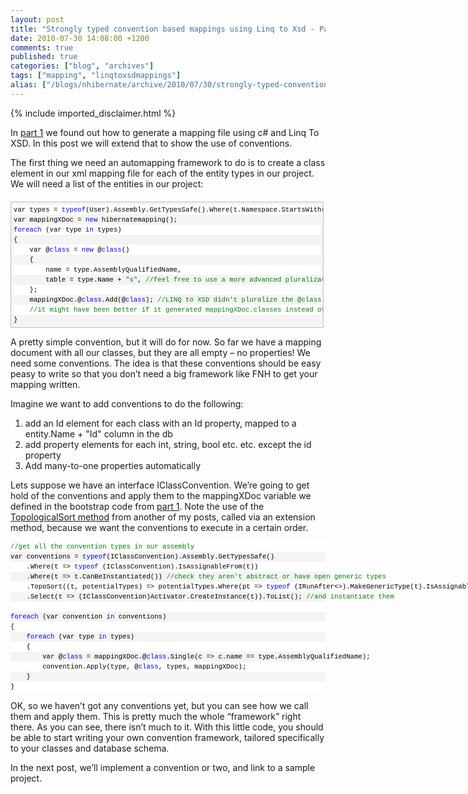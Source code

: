 ```yaml
---
layout: post
title: "Strongly typed convention based mappings using Linq to Xsd - Part 2"
date: 2010-07-30 14:08:00 +1200
comments: true
published: true
categories: ["blog", "archives"]
tags: ["mapping", "linqtoxsdmappings"]
alias: ["/blogs/nhibernate/archive/2010/07/30/strongly-typed-convention-based-mappings-using-linq-to-xsd-part-2.aspx"]
---
```

<!-- more -->
{% include imported_disclaimer.html %}
<p>In <a target="_blank" href="http://www.adverseconditionals.com/2010/07/fluent-xml-free-convention-based.html">part 1</a> we found out how to generate a mapping file using c# and Linq To XSD. In this post we will extend that to show the use of conventions.</p>
<p>The first thing we need an automapping framework to do is to create a class element in our xml mapping file for each of the entity types in our project. We will need a list of the entities in our project:</p>
<div id="codeSnippetWrapper" style="text-align: left; line-height: 12pt; background-color: #f4f4f4; margin: 20px 0px 10px; width: 97.5%; font-family: 'Courier New', courier, monospace; direction: ltr; max-height: 200px; font-size: 8pt; overflow: auto; cursor: text; border: silver 1px solid; padding: 4px;">
<div id="codeSnippet" style="text-align: left; line-height: 12pt; background-color: #f4f4f4; width: 100%; font-family: 'Courier New', courier, monospace; direction: ltr; color: black; font-size: 8pt; overflow: visible; border-style: none; padding: 0px;">
<pre style="text-align: left; line-height: 12pt; background-color: white; margin: 0em; width: 100%; font-family: 'Courier New', courier, monospace; direction: ltr; color: black; font-size: 8pt; overflow: visible; border-style: none; padding: 0px;">var types = <span style="color: #0000ff">typeof</span>(User).Assembly.GetTypesSafe().Where(t.Namespace.StartsWith(<span style="color: #006080">"Servit.Domain.Entities"</span>)).ToList();</pre>
<!--CRLF-->
<pre style="text-align: left; line-height: 12pt; background-color: #f4f4f4; margin: 0em; width: 100%; font-family: 'Courier New', courier, monospace; direction: ltr; color: black; font-size: 8pt; overflow: visible; border-style: none; padding: 0px;">var mappingXDoc = <span style="color: #0000ff">new</span> hibernatemapping();</pre>
<!--CRLF-->
<pre style="text-align: left; line-height: 12pt; background-color: white; margin: 0em; width: 100%; font-family: 'Courier New', courier, monospace; direction: ltr; color: black; font-size: 8pt; overflow: visible; border-style: none; padding: 0px;"><span style="color: #0000ff">foreach</span> (var type <span style="color: #0000ff">in</span> types)</pre>
<!--CRLF-->
<pre style="text-align: left; line-height: 12pt; background-color: #f4f4f4; margin: 0em; width: 100%; font-family: 'Courier New', courier, monospace; direction: ltr; color: black; font-size: 8pt; overflow: visible; border-style: none; padding: 0px;">{</pre>
<!--CRLF-->
<pre style="text-align: left; line-height: 12pt; background-color: white; margin: 0em; width: 100%; font-family: 'Courier New', courier, monospace; direction: ltr; color: black; font-size: 8pt; overflow: visible; border-style: none; padding: 0px;">    var @<span style="color: #0000ff">class</span> = <span style="color: #0000ff">new</span> @<span style="color: #0000ff">class</span>()</pre>
<!--CRLF-->
<pre style="text-align: left; line-height: 12pt; background-color: #f4f4f4; margin: 0em; width: 100%; font-family: 'Courier New', courier, monospace; direction: ltr; color: black; font-size: 8pt; overflow: visible; border-style: none; padding: 0px;">    {</pre>
<!--CRLF-->
<pre style="text-align: left; line-height: 12pt; background-color: white; margin: 0em; width: 100%; font-family: 'Courier New', courier, monospace; direction: ltr; color: black; font-size: 8pt; overflow: visible; border-style: none; padding: 0px;">        name = type.AssemblyQualifiedName,</pre>
<!--CRLF-->
<pre style="text-align: left; line-height: 12pt; background-color: #f4f4f4; margin: 0em; width: 100%; font-family: 'Courier New', courier, monospace; direction: ltr; color: black; font-size: 8pt; overflow: visible; border-style: none; padding: 0px;">        table = type.Name + <span style="color: #006080">"s"</span>, <span style="color: #008000">//feel free to use a more advanced pluralization method (<a href="http://bit.ly/b98JK6" title="http://bit.ly/b98JK6">http://bit.ly/b98JK6</a>) &ndash; adding an s works for me! </span></pre>
<!--CRLF-->
<pre style="text-align: left; line-height: 12pt; background-color: white; margin: 0em; width: 100%; font-family: 'Courier New', courier, monospace; direction: ltr; color: black; font-size: 8pt; overflow: visible; border-style: none; padding: 0px;">    };</pre>
<!--CRLF-->
<pre style="text-align: left; line-height: 12pt; background-color: #f4f4f4; margin: 0em; width: 100%; font-family: 'Courier New', courier, monospace; direction: ltr; color: black; font-size: 8pt; overflow: visible; border-style: none; padding: 0px;">    mappingXDoc.@<span style="color: #0000ff">class</span>.Add(@<span style="color: #0000ff">class</span>); <span style="color: #008000">//LINQ to XSD didn't pluralize the @class collection, </span></pre>
<!--CRLF-->
<pre style="text-align: left; line-height: 12pt; background-color: white; margin: 0em; width: 100%; font-family: 'Courier New', courier, monospace; direction: ltr; color: black; font-size: 8pt; overflow: visible; border-style: none; padding: 0px;">    <span style="color: #008000">//it might have been better if it generated mappingXDoc.classes instead of mappingXDoc.@class...</span></pre>
<!--CRLF-->
<pre style="text-align: left; line-height: 12pt; background-color: #f4f4f4; margin: 0em; width: 100%; font-family: 'Courier New', courier, monospace; direction: ltr; color: black; font-size: 8pt; overflow: visible; border-style: none; padding: 0px;">}</pre>
<!--CRLF--></div>
</div>
<p>A pretty simple convention, but it will do for now. So far we have a mapping document with all our classes, but they are all empty &ndash; no properties! We need some conventions. The idea is that these conventions should be easy peasy to write so that you don&rsquo;t need a big framework like FNH to get your mapping written.</p>
<p>Imagine we want to add conventions to do the following:</p>
<ol>
<li>add an Id element for each class with an Id property, mapped to a entity.Name + "Id" column in the db </li>
<li>add property elements for each int, string, bool etc. etc. except the id property </li>
<li>Add many-to-one properties automatically </li>
</ol>
<p>Lets suppose we have an interface IClassConvention. We&rsquo;re going to get hold of the conventions and apply them to the mappingXDoc variable we defined in the bootstrap code from <a target="_blank" href="http://www.adverseconditionals.com/2010/07/fluent-xml-free-convention-based.html">part 1</a>. Note the use of the <a target="_blank" href="http://www.adverseconditionals.com/2010/07/using-topological-sort-to-order-rules.html">TopologicalSort method</a> from another of my posts, called via an extension method, because we want the conventions to execute in a certain order.</p>
<div id="codeSnippetWrapper">
<div id="codeSnippet" style="text-align: left; line-height: 12pt; background-color: #f4f4f4; width: 100%; font-family: 'Courier New', courier, monospace; direction: ltr; color: black; font-size: 8pt; overflow: visible; border-style: none; padding: 0px;">
<pre style="text-align: left; line-height: 12pt; background-color: white; margin: 0em; width: 100%; font-family: 'Courier New', courier, monospace; direction: ltr; color: black; font-size: 8pt; overflow: visible; border-style: none; padding: 0px;"><span style="color: #008000">//get all the convention types in our assembly</span></pre>
<!--CRLF-->
<pre style="text-align: left; line-height: 12pt; background-color: #f4f4f4; margin: 0em; width: 100%; font-family: 'Courier New', courier, monospace; direction: ltr; color: black; font-size: 8pt; overflow: visible; border-style: none; padding: 0px;">var conventions = <span style="color: #0000ff">typeof</span>(IClassConvention).Assembly.GetTypesSafe()</pre>
<!--CRLF-->
<pre style="text-align: left; line-height: 12pt; background-color: white; margin: 0em; width: 100%; font-family: 'Courier New', courier, monospace; direction: ltr; color: black; font-size: 8pt; overflow: visible; border-style: none; padding: 0px;">    .Where(t =&gt; <span style="color: #0000ff">typeof</span> (IClassConvention).IsAssignableFrom(t))</pre>
<!--CRLF-->
<pre style="text-align: left; line-height: 12pt; background-color: #f4f4f4; margin: 0em; width: 100%; font-family: 'Courier New', courier, monospace; direction: ltr; color: black; font-size: 8pt; overflow: visible; border-style: none; padding: 0px;">    .Where(t =&gt; t.CanBeInstantiated()) <span style="color: #008000">//check they aren't abstract or have open generic types</span></pre>
<!--CRLF-->
<pre style="text-align: left; line-height: 12pt; background-color: white; margin: 0em; width: 100%; font-family: 'Courier New', courier, monospace; direction: ltr; color: black; font-size: 8pt; overflow: visible; border-style: none; padding: 0px;">    .TopoSort((t, potentialTypes) =&gt; potentialTypes.Where(pt =&gt; <span style="color: #0000ff">typeof</span> (IRunAfter&lt;&gt;).MakeGenericType(t).IsAssignableFrom(pt)))</pre>
<!--CRLF-->
<pre style="text-align: left; line-height: 12pt; background-color: #f4f4f4; margin: 0em; width: 100%; font-family: 'Courier New', courier, monospace; direction: ltr; color: black; font-size: 8pt; overflow: visible; border-style: none; padding: 0px;">    .Select(t =&gt; (IClassConvention)Activator.CreateInstance(t)).ToList(); <span style="color: #008000">//and instantiate them</span></pre>
<!--CRLF-->
<pre style="text-align: left; line-height: 12pt; background-color: white; margin: 0em; width: 100%; font-family: 'Courier New', courier, monospace; direction: ltr; color: black; font-size: 8pt; overflow: visible; border-style: none; padding: 0px;">&nbsp;</pre>
<!--CRLF-->
<pre style="text-align: left; line-height: 12pt; background-color: #f4f4f4; margin: 0em; width: 100%; font-family: 'Courier New', courier, monospace; direction: ltr; color: black; font-size: 8pt; overflow: visible; border-style: none; padding: 0px;"><span style="color: #0000ff">foreach</span> (var convention <span style="color: #0000ff">in</span> conventions)</pre>
<!--CRLF-->
<pre style="text-align: left; line-height: 12pt; background-color: white; margin: 0em; width: 100%; font-family: 'Courier New', courier, monospace; direction: ltr; color: black; font-size: 8pt; overflow: visible; border-style: none; padding: 0px;">{</pre>
<!--CRLF-->
<pre style="text-align: left; line-height: 12pt; background-color: #f4f4f4; margin: 0em; width: 100%; font-family: 'Courier New', courier, monospace; direction: ltr; color: black; font-size: 8pt; overflow: visible; border-style: none; padding: 0px;">    <span style="color: #0000ff">foreach</span> (var type <span style="color: #0000ff">in</span> types)</pre>
<!--CRLF-->
<pre style="text-align: left; line-height: 12pt; background-color: white; margin: 0em; width: 100%; font-family: 'Courier New', courier, monospace; direction: ltr; color: black; font-size: 8pt; overflow: visible; border-style: none; padding: 0px;">    {</pre>
<!--CRLF-->
<pre style="text-align: left; line-height: 12pt; background-color: #f4f4f4; margin: 0em; width: 100%; font-family: 'Courier New', courier, monospace; direction: ltr; color: black; font-size: 8pt; overflow: visible; border-style: none; padding: 0px;">        var @<span style="color: #0000ff">class</span> = mappingXDoc.@<span style="color: #0000ff">class</span>.Single(c =&gt; c.name == type.AssemblyQualifiedName);</pre>
<!--CRLF-->
<pre style="text-align: left; line-height: 12pt; background-color: white; margin: 0em; width: 100%; font-family: 'Courier New', courier, monospace; direction: ltr; color: black; font-size: 8pt; overflow: visible; border-style: none; padding: 0px;">        convention.Apply(type, @<span style="color: #0000ff">class</span>, types, mappingXDoc);</pre>
<!--CRLF-->
<pre style="text-align: left; line-height: 12pt; background-color: #f4f4f4; margin: 0em; width: 100%; font-family: 'Courier New', courier, monospace; direction: ltr; color: black; font-size: 8pt; overflow: visible; border-style: none; padding: 0px;">    }</pre>
<!--CRLF-->
<pre style="text-align: left; line-height: 12pt; background-color: white; margin: 0em; width: 100%; font-family: 'Courier New', courier, monospace; direction: ltr; color: black; font-size: 8pt; overflow: visible; border-style: none; padding: 0px;">}</pre>
<!--CRLF--></div>
</div>
<p>OK, so we haven&rsquo;t got any conventions yet, but you can see how we call them and apply them. This is pretty much the whole &ldquo;framework&rdquo; right there. As you can see, there isn&rsquo;t much to it. With this little code, you should be able to start writing your own convention framework, tailored specifically to your classes and database schema.&nbsp;</p>
<p>In the next post, we&rsquo;ll implement a convention or two, and link to a sample project.</p>
